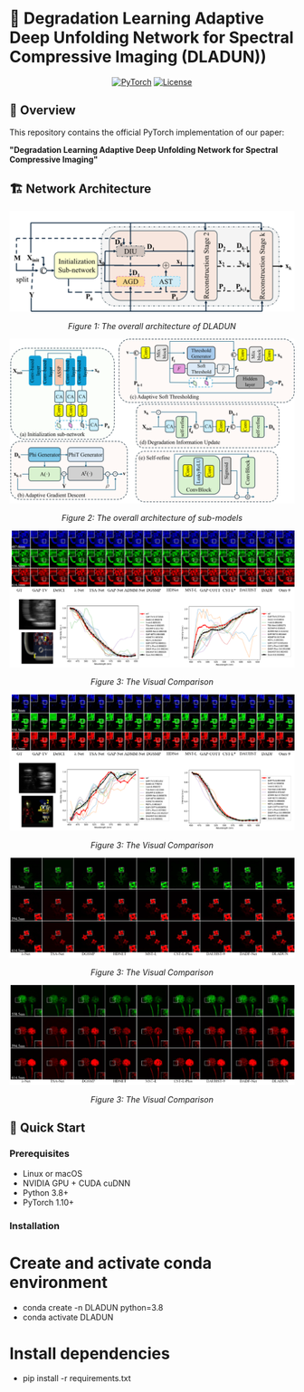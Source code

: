 # 🎯 Degradation Learning Adaptive Deep Unfolding Network for Spectral Compressive Imaging (DLADUN))

<div align="center">

<!-- [![Paper Status](https://img.shields.io/badge/Paper-Published%20in%20IEEE%20TMM-success?style=for-the-badge)](https://ieeexplore.ieee.org/document/10214675)-->
[![PyTorch](https://img.shields.io/badge/PyTorch-EE4C2C?style=for-the-badge&logo=pytorch&logoColor=white)](https://pytorch.org)
[![License](https://img.shields.io/badge/License-Apache%202.0-blue?style=for-the-badge)](LICENSE)
<!-- [![GitHub stars](https://img.shields.io/github/stars/liu-lei98/DADFNet?style=for-the-badge)](https://github.com/liu-lei98/DADFNet)-->

</div>

## 📌 Overview
This repository contains the official PyTorch implementation of our paper:

**"Degradation Learning Adaptive Deep Unfolding Network for Spectral Compressive Imaging"**


## 🏗️ Network Architecture
<div align="center">
  <img src="https://github.com/liu-lei98/DLADUN/blob/main/Figures/overall.png"   alt="">
  <p><em>Figure 1: The overall architecture of DLADUN </em></p>
  <img src="https://github.com/liu-lei98/DLADUN/blob/main/Figures/subfigure.png" alt="">
  <p><em>Figure 2: The overall architecture of sub-models </em></p>
  <img src="https://github.com/liu-lei98/DLADUN/blob/main/Figures/ZOOM_SIM_5.png"  alt="">
  <p><em>Figure 3: The Visual Comparison </em></p>
  <img src="https://github.com/liu-lei98/DLADUN/blob/main/Figures/ZOOM_SIM_8.png"  alt="">
  <p><em>Figure 3: The Visual Comparison </em></p>
  <img src="https://github.com/liu-lei98/DLADUN/blob/main/Figures/ZOOM-REAL-1.png"  alt="">
  <p><em>Figure 3: The Visual Comparison </em></p>
  <img src="https://github.com/liu-lei98/DLADUN/blob/main/Figures/ZOOM-REAL-4.png"  alt="">
  <p><em>Figure 3: The Visual Comparison </em></p>
</div>

## 🚀 Quick Start

### Prerequisites
- Linux or macOS
- NVIDIA GPU + CUDA cuDNN
- Python 3.8+
- PyTorch 1.10+

### Installation

# Create and activate conda environment
- conda create -n DLADUN python=3.8
- conda activate DLADUN

# Install dependencies
- pip install -r requirements.txt
